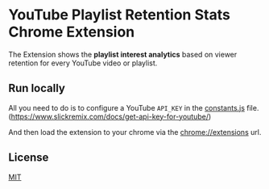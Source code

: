 # YouTube Playlist Retention Stats Chrome Extension
The Extension shows the **playlist interest analytics** based on viewer retention for every YouTube video or playlist.


## Run locally
All you need to do is to configure a YouTube `API_KEY` in the [constants.js](./constants.js) file. (https://www.slickremix.com/docs/get-api-key-for-youtube/)

And then load the extension to your chrome via the [chrome://extensions](chrome://extensions) url.


## License
<a href="https://github.com/danielcoam/youtube-playlist-retention/blob/main/LICENSE">MIT</a>
